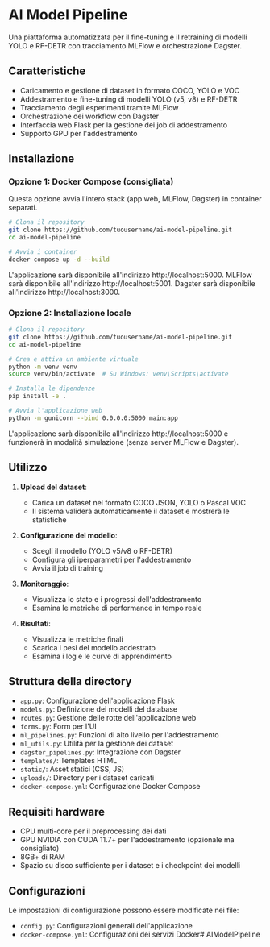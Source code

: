 # AI Model Pipeline

Una piattaforma automatizzata per il fine-tuning e il retraining di modelli YOLO e RF-DETR con tracciamento MLFlow e orchestrazione Dagster.

## Caratteristiche

- Caricamento e gestione di dataset in formato COCO, YOLO e VOC
- Addestramento e fine-tuning di modelli YOLO (v5, v8) e RF-DETR
- Tracciamento degli esperimenti tramite MLFlow
- Orchestrazione dei workflow con Dagster
- Interfaccia web Flask per la gestione dei job di addestramento
- Supporto GPU per l'addestramento

## Installazione

### Opzione 1: Docker Compose (consigliata)

Questa opzione avvia l'intero stack (app web, MLFlow, Dagster) in container separati.

```bash
# Clona il repository
git clone https://github.com/tuousername/ai-model-pipeline.git
cd ai-model-pipeline

# Avvia i container
docker compose up -d --build
```

L'applicazione sarà disponibile all'indirizzo http://localhost:5000.
MLFlow sarà disponibile all'indirizzo http://localhost:5001.
Dagster sarà disponibile all'indirizzo http://localhost:3000.

### Opzione 2: Installazione locale

```bash
# Clona il repository
git clone https://github.com/tuousername/ai-model-pipeline.git
cd ai-model-pipeline

# Crea e attiva un ambiente virtuale
python -m venv venv
source venv/bin/activate  # Su Windows: venv\Scripts\activate

# Installa le dipendenze
pip install -e .

# Avvia l'applicazione web
python -m gunicorn --bind 0.0.0.0:5000 main:app
```

L'applicazione sarà disponibile all'indirizzo http://localhost:5000 e funzionerà in modalità simulazione (senza server MLFlow e Dagster).

## Utilizzo

1. **Upload del dataset**:
   - Carica un dataset nel formato COCO JSON, YOLO o Pascal VOC
   - Il sistema validerà automaticamente il dataset e mostrerà le statistiche

2. **Configurazione del modello**:
   - Scegli il modello (YOLO v5/v8 o RF-DETR)
   - Configura gli iperparametri per l'addestramento
   - Avvia il job di training

3. **Monitoraggio**:
   - Visualizza lo stato e i progressi dell'addestramento
   - Esamina le metriche di performance in tempo reale

4. **Risultati**:
   - Visualizza le metriche finali
   - Scarica i pesi del modello addestrato
   - Esamina i log e le curve di apprendimento

## Struttura della directory

- `app.py`: Configurazione dell'applicazione Flask
- `models.py`: Definizione dei modelli del database
- `routes.py`: Gestione delle rotte dell'applicazione web
- `forms.py`: Form per l'UI
- `ml_pipelines.py`: Funzioni di alto livello per l'addestramento
- `ml_utils.py`: Utilità per la gestione dei dataset
- `dagster_pipelines.py`: Integrazione con Dagster
- `templates/`: Templates HTML
- `static/`: Asset statici (CSS, JS)
- `uploads/`: Directory per i dataset caricati
- `docker-compose.yml`: Configurazione Docker Compose

## Requisiti hardware

- CPU multi-core per il preprocessing dei dati
- GPU NVIDIA con CUDA 11.7+ per l'addestramento (opzionale ma consigliato)
- 8GB+ di RAM
- Spazio su disco sufficiente per i dataset e i checkpoint dei modelli

## Configurazioni

Le impostazioni di configurazione possono essere modificate nei file:
- `config.py`: Configurazioni generali dell'applicazione
- `docker-compose.yml`: Configurazioni dei servizi Docker#   A I M o d e l P i p e l i n e  
 